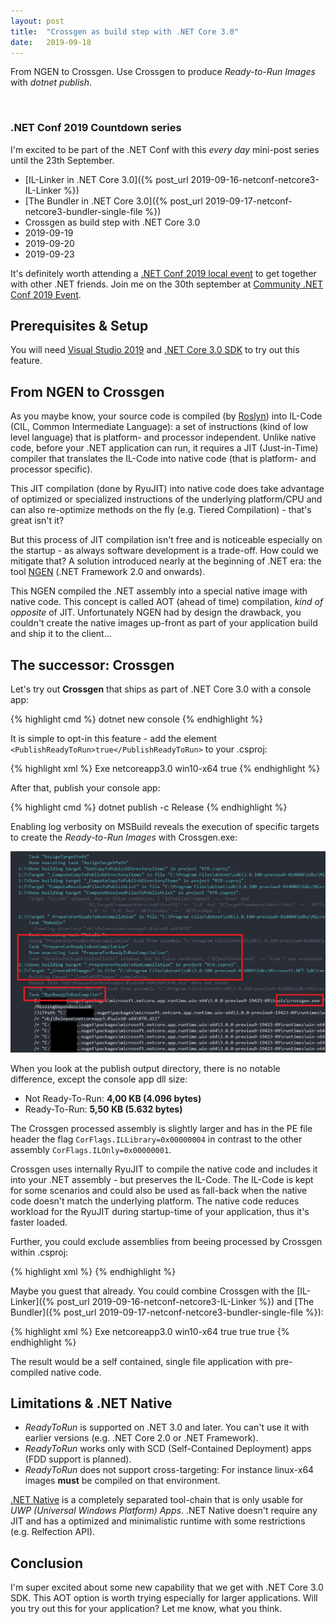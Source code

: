 ```yaml
---
layout: post
title:  "Crossgen as build step with .NET Core 3.0"
date:   2019-09-18
---
```


<p class="intro">
    <span class="dropcap">F</span>rom NGEN to Crossgen. 
    Use Crossgen to produce <i>Ready-to-Run Images</i> with <i>dotnet publish</i>.
</p>

<br/>

### .NET Conf 2019 Countdown series

I'm excited to be part of the .NET Conf with this *every day* mini-post series until the 23th September.

* [IL-Linker in .NET Core 3.0]({% post_url 2019-09-16-netconf-netcore3-IL-Linker %})
* [The Bundler in .NET Core 3.0]({% post_url 2019-09-17-netconf-netcore3-bundler-single-file %})
* Crossgen as build step with .NET Core 3.0
* 2019-09-19
* 2019-09-20
* 2019-09-23

It's definitely worth attending a [.NET Conf 2019 local event](https://www.dotnetconf.net/local-events) to get together with other .NET friends.
Join me on the 30th september at [Community .NET Conf 2019 Event](https://www.meetup.com/de-DE/Basel-NET-User-Group/events/264124718/).

## Prerequisites & Setup

You will need [Visual Studio 2019](https://visualstudio.microsoft.com/vs/preview/) and [.NET Core 3.0 SDK](https://dotnet.microsoft.com/download/dotnet-core/3.0) to try out this feature.

## From NGEN to Crossgen

As you maybe know, your source code is compiled (by [Roslyn](https://github.com/dotnet/roslyn/)) into IL-Code (CIL, Common Intermediate Language): a set of instructions (kind of low level language) that is platform- and processor independent. Unlike native code, before your .NET application can run, it requires a JIT (Just-in-Time) compiler that translates the IL-Code into native code (that is platform- and processor specific). 

This JIT compilation (done by RyuJIT) into native code does take advantage of optimized or specialized instructions of the underlying platform/CPU and can also re-optimize methods on the fly (e.g. Tiered Compilation) - that's great isn't it?

But this process of JIT compilation isn't free and is noticeable especially on the startup - as always software development is a trade-off.
How could we mitigate that? A solution introduced nearly at the beginning of .NET era: the tool [NGEN](https://docs.microsoft.com/en-us/dotnet/framework/tools/ngen-exe-native-image-generator) (.NET Framework 2.0 and onwards).

This NGEN compiled the .NET assembly into a special native image with native code. This concept is called AOT (ahead of time) compilation, *kind of opposite* of JIT. Unfortunately NGEN had by design the drawback, you couldn't create the native images up-front as part of your application build and ship it to the client...

## The successor: Crossgen

Let's try out **Crossgen** that ships as part of .NET Core 3.0 with a console app:

{% highlight cmd %}
    dotnet new console
{% endhighlight %}

It is simple to opt-in this feature - add the element `<PublishReadyToRun>true</PublishReadyToRun>` to your .csproj:

{% highlight xml %}
<Project Sdk="Microsoft.NET.Sdk">
  <PropertyGroup>
    <OutputType>Exe</OutputType>
    <TargetFramework>netcoreapp3.0</TargetFramework>
    <RuntimeIdentifier>win10-x64</RuntimeIdentifier>
    <PublishReadyToRun>true</PublishReadyToRun>
  </PropertyGroup>
</Project>
{% endhighlight %}

After that, publish your console app:

{% highlight cmd %}
    dotnet publish -c Release
{% endhighlight %}

Enabling log verbosity on MSBuild reveals the execution of specific targets to create the *Ready-to-Run Images* with Crossgen.exe:

![msbuild-rtr-targets](/assets/img/netconf-netcore3-crossgen/msbuild-rtr-targets.png)

When you look at the publish output directory, there is no notable difference, except the console app dll size:

* Not Ready-To-Run: **4,00 KB (4.096 bytes)**
* Ready-To-Run: **5,50 KB (5.632 bytes)**

The Crossgen processed assembly is slightly larger and has in the PE file header the flag `CorFlags.ILLibrary=0x00000004` in contrast to the other assembly `CorFlags.ILOnly=0x00000001`.

Crossgen uses internally RyuJIT to compile the native code and includes it into your .NET assembly - but preserves the IL-Code. The IL-Code is kept for some scenarios and could also be used as fall-back when the native code doesn't match the underlying platform. The native code reduces workload for the RyuJIT during startup-time of your application, thus it's faster loaded.

Further, you could exclude assemblies from beeing processed by Crossgen within .csproj:

{% highlight xml %}
<ItemGroup>
  <PublishReadyToRunExclude Include="MyAssembly.dll" />
</ItemGroup>
{% endhighlight %}

Maybe you guest that already. You could combine Crossgen with the [IL-Linker]({% post_url 2019-09-16-netconf-netcore3-IL-Linker %}) and [The Bundler]({% post_url 2019-09-17-netconf-netcore3-bundler-single-file %}):

{% highlight xml %}
<Project Sdk="Microsoft.NET.Sdk">
  <PropertyGroup>
    <OutputType>Exe</OutputType>
    <TargetFramework>netcoreapp3.0</TargetFramework>
    <RuntimeIdentifier>win10-x64</RuntimeIdentifier>
    <PublishSingleFile>true</PublishSingleFile>
    <PublishTrimmed>true</PublishTrimmed>
    <PublishReadyToRun>true</PublishReadyToRun>
  </PropertyGroup>
</Project>
{% endhighlight %}

The result would be a self contained, single file application with pre-compiled native code.

## Limitations & .NET Native

* *ReadyToRun* is supported on .NET 3.0 and later. You can't use it with earlier versions (e.g. .NET Core 2.0 or .NET Framework).
* *ReadyToRun* works only with SCD (Self-Contained Deployment) apps (FDD support is planned).
* *ReadyToRun* does not support cross-targeting: For instance linux-x64 images **must** be compiled on that environment.

[.NET Native](https://docs.microsoft.com/en-us/dotnet/framework/net-native/) is a completely separated tool-chain that is only usable for *UWP (Universal Windows Platform) Apps*. .NET Native doesn't require any JIT and has a optimized and minimalistic runtime with some restrictions (e.g. Relfection API).

## Conclusion

I'm super excited about some new capability that we get with .NET Core 3.0 SDK.
This AOT option is worth trying especially for larger applications.
Will you try out this for your application? Let me know, what you think.


